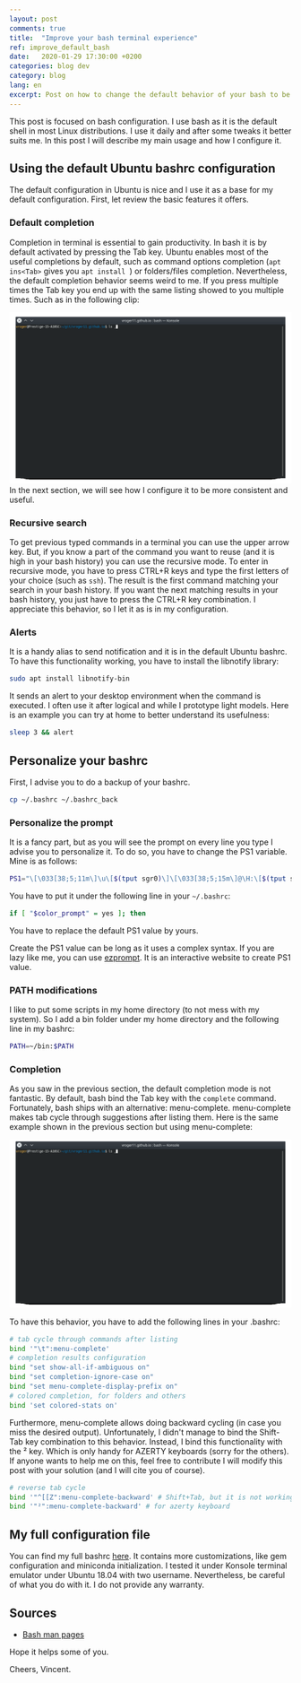 ```yaml
---
layout: post
comments: true
title:  "Improve your bash terminal experience"
ref: improve_default_bash
date:   2020-01-29 17:30:00 +0200
categories: blog dev
category: blog
lang: en
excerpt: Post on how to change the default behavior of your bash to be more productive.
---
```


This post is focused on bash configuration.
I use bash as it is the default shell in most Linux distributions.
I use it daily and after some tweaks it better suits me.
In this post I will describe my main usage and how I configure it.

## Using the default Ubuntu bashrc configuration

The default configuration in Ubuntu is nice and I use it as a base for my default configuration.
First, let review the basic features it offers.

### Default completion

Completion in terminal is essential to gain productivity.
In bash it is by default activated by pressing the Tab key.
Ubuntu enables most of the useful completions by default, such as command options completion (`apt ins<Tab>` gives you `apt install `) or folders/files completion.
Nevertheless, the default completion behavior seems weird to me.
If you press multiple times the Tab key you end up with the same listing showed to you multiple times.
Such as in the following clip:

![Default completion output](/assets/images/bash_config/default_tab_behavior.gif)
In the next section, we will see how I configure it to be more consistent and useful.

### Recursive search

To get previous typed commands in a terminal you can use the upper arrow key.
But, if you know a part of the command you want to reuse (and it is high in your bash history) you can use the recursive mode.
To enter in recursive mode, you have to press CTRL+R keys and type the first letters of your choice (such as `ssh`).
The result is the first command matching your search in your bash history.
If you want the next matching results in your bash history, you just have to press the CTRL+R key combination.
I appreciate this behavior, so I let it as is in my configuration.

### Alerts

It is a handy alias to send notification and it is in the default Ubuntu bashrc.
To have this functionality working, you have to install the libnotify library:

```bash
sudo apt install libnotify-bin
```

It sends an alert to your desktop environment when the command is executed.
I often use it after logical and while I prototype light models.
Here is an example you can try at home to better understand its usefulness:

```bash
sleep 3 && alert
```

## Personalize your bashrc

First, I advise you to do a backup of your bashrc.

```bash
cp ~/.bashrc ~/.bashrc_back
```

### Personalize the prompt

It is a fancy part, but as you will see the prompt on every line you type I advise you to personalize it.
To do so, you have to change the PS1 variable.
Mine is as follows:

```bash
PS1="\[\033[38;5;11m\]\u\[$(tput sgr0)\]\[\033[38;5;15m\]@\H:\[$(tput sgr0)\]\[\033[38;5;32m\]\w\[$(tput sgr0)\]\[\033[38;5;15m\]\\$ \[$(tput sgr0)\]"
```

You have to put it under the following line in your `~/.bashrc`:

```bash
if [ "$color_prompt" = yes ]; then
```

You have to replace the default PS1 value by yours.

Create the PS1 value can be long as it uses a complex syntax.
If you are lazy like me, you can use [ezprompt](https://ezprompt.net/).
It is an interactive website to create PS1 value.

### PATH modifications

I like to put some scripts in my home directory (to not mess with my system).
So I add a bin folder under my home directory and the following line in my bashrc:

```bash
PATH=~/bin:$PATH
```

### Completion

As you saw in the previous section, the default completion mode is not fantastic.
By default, bash bind the Tab key with the `complete` command.
Fortunately, bash ships with an alternative: menu-complete.
menu-complete makes tab cycle through suggestions after listing them.
Here is the same example shown in the previous section but using menu-complete:

![menu-complete behavior](/assets/images/bash_config/improved_tab_behavior.gif)

To have this behavior, you have to add the following lines in your .bashrc:

```bash
# tab cycle through commands after listing
bind '"\t":menu-complete'
# completion results configuration
bind "set show-all-if-ambiguous on"
bind "set completion-ignore-case on"
bind "set menu-complete-display-prefix on"
# colored completion, for folders and others
bind 'set colored-stats on'
```

Furthermore, menu-complete allows doing backward cycling (in case you miss the desired output).
Unfortunately, I didn't manage to bind the Shift-Tab key combination to this behavior.
Instead, I bind this functionality with the ² key.
Which is only handy for AZERTY keyboards (sorry for the others).
If anyone wants to help me on this, feel free to contribute I will modify this post with your solution (and I will cite you of course).

```bash
# reverse tab cycle
bind '"^[[Z":menu-complete-backward' # Shift+Tab, but it is not working in Konsole.
bind '"²":menu-complete-backward' # for azerty keyboard
```

## My full configuration file

You can find my full bashrc [here](https://github.com/vroger11/vroger11-configs/blob/master/bash/bashrc).
It contains more customizations, like gem configuration and miniconda initialization.
I tested it under Konsole terminal emulator under Ubuntu 18.04 with two username.
Nevertheless, be careful of what you do with it.
I do not provide any warranty.

## Sources

* [Bash man pages](https://linux.die.net/man/1/bash)

Hope it helps some of you.

Cheers, Vincent.
